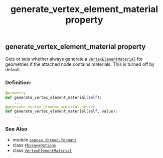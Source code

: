 ﻿---
title: generate_vertex_element_material property
second_title: Aspose.3D for Python via .NET API References
description: 
type: docs
weight: 120
url: /python-net/aspose.threed.formats/fbxsaveoptions/generate_vertex_element_material/
is_root: false
---

## generate_vertex_element_material property


Gets or sets whether always generate a [`VertexElementMaterial`](/3d/python-net/aspose.threed.entities/vertexelementmaterial) for geometries if the attached node contains materials.
This is turned off by default.
### Definition:
```python
@property
def generate_vertex_element_material(self):
    ...
@generate_vertex_element_material.setter
def generate_vertex_element_material(self, value):
    ...
```

### See Also
* module [`aspose.threed.formats`](../../)
* class [`FbxSaveOptions`](/3d/python-net/aspose.threed.formats/fbxsaveoptions)
* class [`VertexElementMaterial`](/3d/python-net/aspose.threed.entities/vertexelementmaterial)
